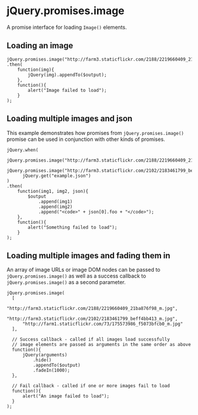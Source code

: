 jQuery.promises.image
=====================

A promise interface for loading `Image()` elements.

Loading an image
----------------

    jQuery.promises.image("http://farm3.staticflickr.com/2188/2219660409_21ba876f98_m.jpg")
    .then(
        function(img){
            jQuery(img).appendTo($output);
        },
        function(){
            alert("Image failed to load");
        }
    );

Loading multiple images and json
--------------------------------

This example demonstrates how promises from `jQuery.promises.image()` promise can be
used in conjunction with other kinds of promises.

    jQuery.when(
          jQuery.promises.image("http://farm3.staticflickr.com/2188/2219660409_21ba876f98_m.jpg"),
          jQuery.promises.image("http://farm3.staticflickr.com/2102/2183461799_beff4bb413_m.jpg"),
          jQuery.get("example.json")
    )
    .then(
        function(img1, img2, json){
            $output
                .append(img1)
                .append(img2)
                .append("<code>" + json[0].foo + "</code>");
        },
        function(){
            alert("Something failed to load");
        }
    );

Loading multiple images and fading them in
------------------------------------------

An array of image URLs or image DOM nodes can be passed to `jQuery.promises.image()`
as well as a success callback to `jQuery.promises.image()` as a second parameter.

    jQuery.promises.image(
      [
          "http://farm3.staticflickr.com/2188/2219660409_21ba876f98_m.jpg",
          "http://farm3.staticflickr.com/2102/2183461799_beff4bb413_m.jpg",
          "http://farm1.staticflickr.com/73/175573986_f5073bfcb0_m.jpg"
      ],

      // Success callback - called if all images load successfully
      // image elements are passed as arguments in the same order as above
      function(){
          jQuery(arguments)
              .hide()
              .appendTo($output)
              .fadeIn(1000);
      },

      // Fail callback - called if one or more images fail to load
      function(){
          alert("An image failed to load");
      }
    );
